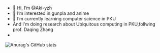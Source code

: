 - 👋 Hi, I’m @Aki-yzh
- 👀 I’m interested in gunpla and anime
- 🌱 I’m currently learning computer science in PKU
- And I'm doing research about Ubiquitous computing in PKU,follwing prof. Daqing Zhang
- 
![Anurag's GitHub stats](https://github-readme-stats.vercel.app/api?username=Aki-yzh&show_icons=true&theme=radical)
<!---
yzh1102/yzh1102 is a ✨ special ✨ repository because its `README.md` (this file) appears on your GitHub profile.
You can click the Preview link to take a look at your changes.
--->
